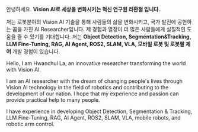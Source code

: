 <!-- Korean -->
안녕하세요. **Vision AI로 세상을 변화시키는 혁신 연구원 라환철 입니다.**

저는 로봇분야의 Vision AI 기술을 통해 사람들의 삶을 변화시키고, 국가 발전에 공헌하는 꿈을 가진 AI Researcher입니다.
제 경험과 열정이 더 많은 사람들에게 실질적인 도움을 줄 수 있기를 기대합니다.
저는 **Object Detection, Segmentation&Tracking, 
LLM Fine-Tuning, RAG, AI Agent, ROS2, SLAM, VLA, 모바일 로봇 및 로봇팔 제어** 개발 경험이 있습니다. <br> 

<!-- English -->
Hello, I am Hwanchul La, an innovative researcher transforming the world with Vision AI.

I am an AI researcher with the dream of changing people's lives through Vision AI technology in the field of robotics and contributing to the development of our nation. I hope that my experience and passion can provide practical help to many people.

I have experience in developing Object Detection, Segmentation & Tracking, LLM Fine-Tuning, RAG, AI Agent, ROS2, SLAM, VLA, mobile robots, and robotic arm control. <br> 


